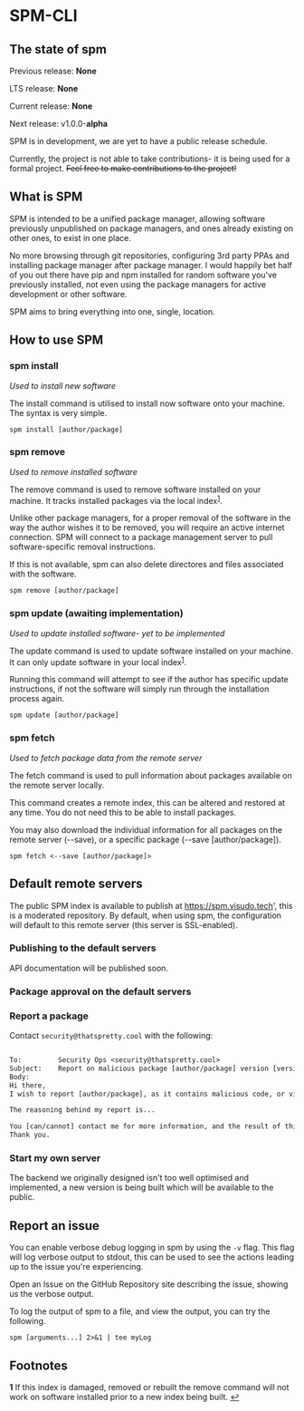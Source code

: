 <!-- markdownlint-disable MD033 -->
<!-- markdownlint-disable MD034 -->
<!-- markdownlint-disable MD036 -->
# SPM-CLI

## The state of spm

Previous release:   **None**

LTS release:        **None**

Current release:    **None**

Next release:       v1.0.0-**alpha**

SPM is in development, we are yet to have a public release schedule.

Currently, the project is not able to take contributions- it is being used for a formal project.
~~Feel free to make contributions to the project!~~

## What is SPM

SPM is intended to be a unified package manager, allowing software previously unpublished on package managers, and ones already existing on other ones, to exist in one place.

No more browsing through git repositories, configuring 3rd party PPAs and installing package manager after package manager. I would happily bet half of you out there have pip and npm installed for random software you've previously installed, not even using the package managers for active development or other software.

SPM aims to bring everything into one, single, location.

## How to use SPM

### spm install

*Used to install new software*

The install command is utilised to install now software onto your machine.
The syntax is very simple.

`spm install [author/package]`

### spm remove

*Used to remove installed software*

The remove command is used to remove software installed on your machine.
It tracks installed packages via the local index<sup id="a1">[1](#f1)</sup>.

Unlike other package managers, for a proper removal of the software in the way the author wishes it to be removed, you will require an active internet connection.
SPM will connect to a package management server to pull software-specific removal instructions.

If this is not available, spm can also delete directores and files associated with the software.

`spm remove [author/package]`

### spm update (awaiting implementation)

*Used to update installed software- yet to be implemented*

The update command is used to update software installed on your machine.
It can only update software in your local index<sup id="a1">[1](#f1)</sup>.

Running this command will attempt to see if the author has specific update instructions, if not the software will simply run through the installation process again.

`spm update [author/package]`

### spm fetch

*Used to fetch package data from the remote server*

The fetch command is used to pull information about packages available on the remote server locally.

This command creates a remote index, this can be altered and restored at any time. You do not need this to be able to install packages.

You may also download the individual information for all packages on the remote server (--save), or a specific package (--save [author/package]).

`spm fetch <--save [author/package]>`

## Default remote servers

The public SPM index is available to publish at https://spm.visudo.tech', this is a moderated repository.
By default, when using spm, the configuration will default to this remote server (this server is SSL-enabled).  

### Publishing to the default servers

API documentation will be published soon.

### Package approval on the default servers

### Report a package

Contact `security@thatspretty.cool` with the following:

```email

To:         Security Ops <security@thatspretty.cool>
Subject:    Report on malicious package [author/package] version [version]
Body:
Hi there,
I wish to report [author/package], as it contains malicious code, or violates local law from the United Kingdom.

The reasoning behind my report is...

You [can/cannot] contact me for more information, and the result of this report.
Thank you.

```

### Start my own server

The backend we originally designed isn't too well optimised and implemented, a new version is being built which will be available to the public.

## Report an issue

You can enable verbose debug logging in spm by using the `-v` flag.
This flag will log verbose output to stdout, this can be used to see the actions leading up to the issue you're experiencing.

Open an Issue on the GitHub Repository site describing the issue, showing us the verbose output.

To log the output of spm to a file, and view the output, you can try the following.

```shell
spm [arguments...] 2>&1 | tee myLog
```

## Footnotes

<b id="f1">1</b> If this index is damaged, removed or rebuilt the remove command will not work on software installed prior to a new index being built. [↩](#a1)
